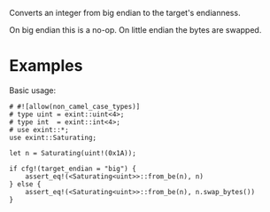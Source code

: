 Converts an integer from big endian to the target's endianness.

On big endian this is a no-op. On little endian the bytes are swapped.

# Examples

Basic usage:

```
# #![allow(non_camel_case_types)]
# type uint = exint::uint<4>;
# type int  = exint::int<4>;
# use exint::*;
use exint::Saturating;

let n = Saturating(uint!(0x1A));

if cfg!(target_endian = "big") {
    assert_eq!(<Saturating<uint>>::from_be(n), n)
} else {
    assert_eq!(<Saturating<uint>>::from_be(n), n.swap_bytes())
}
```
